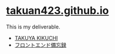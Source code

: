 # [takuan423.github.io](https://takuan423.github.io/)
This is my deliverable.

* [TAKUYA KIKUCHI](https://takuan423.github.io/)
* [フロントエンド備忘録](https://takuan423.github.io/memorandum/)
